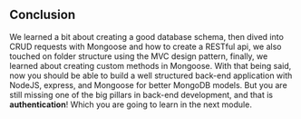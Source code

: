 ## Conclusion

We learned a bit about creating a good database schema, then dived into CRUD requests with Mongoose and how to create a RESTful api, we also touched on folder structure using the MVC design pattern, finally, we learned about creating custom methods in Mongoose.
With that being said, now you should be able to build a well structured back-end application with NodeJS, express, and Mongoose for better MongoDB models.
But you are still missing one of the big pillars in back-end development, and that is **authentication**! Which you are going to learn in the next module.
